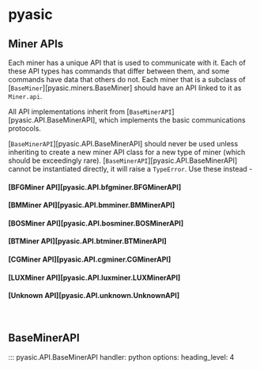 # pyasic
## Miner APIs
Each miner has a unique API that is used to communicate with it.
Each of these API types has commands that differ between them, and some commands have data that others do not.
Each miner that is a subclass of [`BaseMiner`][pyasic.miners.BaseMiner] should have an API linked to it as `Miner.api`.

All API implementations inherit from [`BaseMinerAPI`][pyasic.API.BaseMinerAPI], which implements the basic communications protocols.

[`BaseMinerAPI`][pyasic.API.BaseMinerAPI] should never be used unless inheriting to create a new miner API class for a new type of miner (which should be exceedingly rare).
[`BaseMinerAPI`][pyasic.API.BaseMinerAPI] cannot be instantiated directly, it will raise a `TypeError`.
Use these instead -

#### [BFGMiner API][pyasic.API.bfgminer.BFGMinerAPI]
#### [BMMiner API][pyasic.API.bmminer.BMMinerAPI]
#### [BOSMiner API][pyasic.API.bosminer.BOSMinerAPI]
#### [BTMiner API][pyasic.API.btminer.BTMinerAPI]
#### [CGMiner API][pyasic.API.cgminer.CGMinerAPI]
#### [LUXMiner API][pyasic.API.luxminer.LUXMinerAPI]
#### [Unknown API][pyasic.API.unknown.UnknownAPI]

<br>

## BaseMinerAPI
::: pyasic.API.BaseMinerAPI
    handler: python
    options:
        heading_level: 4
